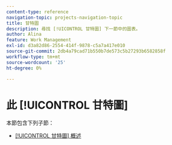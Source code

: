 ```yaml
---
content-type: reference
navigation-topic: projects-navigation-topic
title: 甘特圖
description: 尋找 [!UICONTROL 甘特圖] 下一節中的圖表。
author: Alina
feature: Work Management
exl-id: d3a82d86-2554-414f-9878-c5a7a417e010
source-git-commit: 2db4a79cad71b550b7de573c5b27293b6582858f
workflow-type: tm+mt
source-wordcount: '25'
ht-degree: 0%

---
```


# 此 [!UICONTROL 甘特圖]

本節包含下列子節：

* [[!UICONTROL 甘特圖] 概述](../../manage-work/gantt-chart/use-the-gantt-chart/gantt-chart-overview.md)

